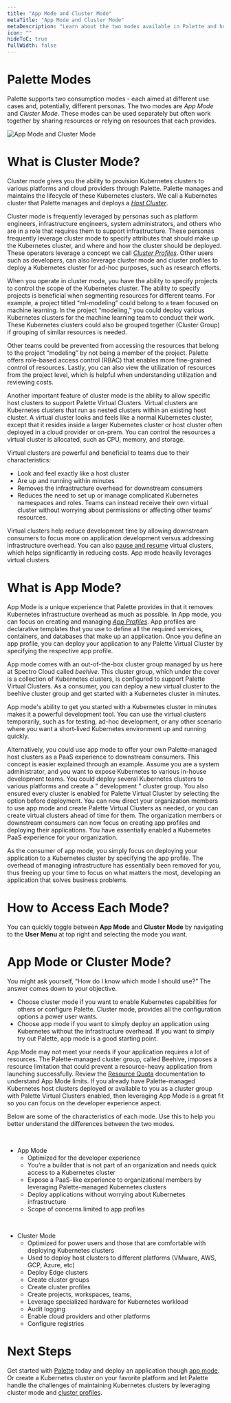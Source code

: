 ```yaml
---
title: "App Mode and Cluster Mode"
metaTitle: "App Mode and Cluster Mode"
metaDescription: "Learn about the two modes available in Palette and how they benefit your Kubernetes experience."
icon: ""
hideToC: true
fullWidth: false
---
```


# Palette Modes
Palette supports two consumption modes - each aimed at different use cases and, potentially, different personas. The two modes are _App Mode_ and _Cluster Mode_.  These modes can be used separately but often work together by sharing resources or relying on resources that each provides. 

![App Mode and Cluster Mode](/assets/docs/images/docs_introduction_palette-components.png)

# What is Cluster Mode?

Cluster mode gives you the ability to provision Kubernetes clusters to various platforms and cloud providers through Palette. Palette manages and maintains the lifecycle of these Kubernetes clusters. We call a Kubernetes cluster that Palette manages and deploys a [_Host Cluster_](/assets/docs/images/glossary-all#hostcluster). 

Cluster mode is frequently leveraged by personas such as platform engineers, infrastructure engineers, system administrators, and others who are in a role that requires them to support infrastructure. These personas frequently leverage cluster mode to specify attributes that should make up the Kubernetes cluster, and where and how the cluster should be deployed. These operators leverage a concept we call [_Cluster Profiles_](/cluster-profiles). Other users such as developers, can also leverage cluster mode and cluster profiles to deploy a Kubernetes cluster for ad-hoc purposes, such as research efforts.

When you operate in cluster mode, you have the ability to specify projects to control the scope of the Kubernetes cluster. The ability to specify projects is beneficial when segmenting resources for different teams. For example, a project titled “ml-modeling” could belong to a team focused on machine learning. In the project “modeling,” you could deploy various Kubernetes clusters for the machine learning team to conduct their work. These Kubernetes clusters could also be grouped together (Cluster Group) if grouping of similar resources is needed.  

Other teams could be prevented from accessing the resources that belong to the project “modeling” by not being a member of the project. Palette offers role-based access control (RBAC) that enables more fine-grained control of resources.  Lastly, you can also view the utilization of resources from the project level, which is helpful when understanding utilization and reviewing costs.

Another important feature of cluster mode is the ability to allow specific host clusters to support Palette Virtual Clusters. Virtual clusters are Kubernetes clusters that run as nested clusters within an existing host cluster. A virtual cluster looks and feels like a normal Kubernetes cluster, except that it resides inside a larger Kubernetes cluster or host cluster often deployed in a cloud provider or on-prem. You can control the resources a virtual cluster is allocated, such as CPU, memory, and storage. 

Virtual clusters are powerful and beneficial to teams due to their characteristics:
- Look and feel exactly like a host cluster
- Are up and running within minutes
- Removes the infrastructure overhead for downstream consumers
- Reduces the need to set up or manage complicated Kubernetes namespaces and roles. Teams can instead receive their own virtual cluster without worrying about permissions or affecting other teams’ resources.

Virtual clusters help reduce development time by allowing downstream consumers to focus more on application development versus addressing infrastructure overhead. You can also [pause and resume](/devx/palette-virtual-clusters/pause-restore-virtual-clusters) virtual clusters, which helps significantly in reducing costs. App mode heavily leverages virtual clusters. 


# What is App Mode?

App Mode is a unique experience that Palette provides in that it removes Kubernetes infrastructure overhead as much as possible. In App mode, you can focus on creating and managing [_App Profiles_](/devx/app-profile). App profiles are declarative templates that you use to define all the required services, containers, and databases that make up an application. Once you define an app profile, you can deploy your application to any Palette Virtual Cluster by specifying the respective app profile.

App mode comes with an out-of-the-box cluster group managed by us here at Spectro Cloud called _beehive_.  This cluster group, which under the cover is a collection of Kubernetes clusters, is configured to support Palette Virtual Clusters. As a consumer, you can deploy a new virtual cluster to the beehive cluster group and get started with a Kubernetes cluster in minutes. 

App mode's ability to get you started with a Kubernetes cluster in minutes makes it a powerful development tool. You can use the virtual clusters temporarily, such as for testing, ad-hoc development, or any other scenario where you want a short-lived Kubernetes environment up and running quickly.  

Alternatively, you could use app mode to offer your own Palette-managed host clusters as a PaaS experience to downstream consumers. This concept is easier explained through an example. Assume you are a system administrator, and you want to expose Kubernetes to various in-house development teams. You could deploy several Kubernetes clusters to various platforms and create a " development " cluster group. You also ensured every cluster is enabled for Palette Virtual Cluster by selecting the option before deployment. You can now direct your organization members to use app mode and create Palette Virtual Clusters as needed, or you can create virtual clusters ahead of time for them. The organization members or downstream consumers can now focus on creating app profiles and deploying their applications. You have essentially enabled a Kubernetes PaaS experience for your organization.

As the consumer of app mode, you simply focus on deploying your application to a Kubernetes cluster by specifying the app profile. The overhead of managing infrastructure has essentially been removed for you, thus freeing up your time to focus on what matters the most, developing an application that solves business problems.   


# How to Access Each Mode? 

You can quickly toggle between **App Mode** and **Cluster Mode** by navigating to the **User Menu** at top right and selecting the mode you want.
 

# App Mode or Cluster Mode?

You might ask yourself, "How do I know which mode I should use?” The answer comes down to your objective. 

- Choose cluster mode if you want to enable Kubernetes capabilities for others or configure Palette. Cluster mode, provides all the configuration options a power user wants. 
- Choose app mode if you want to simply deploy an application using Kubernetes without the infrastructure overhead. If you want to simply try out Palette, app mode is a good starting point. 

 
App Mode may not meet your needs if your application requires a lot of resources. The Palette-managed cluster group, called Beehive, imposes a resource limitation that could prevent a resource-heavy application from launching successfully. Review the [Resource Quota](/devx/manage-dev-engine/resource-quota) documentation to understand App Mode limits. If you already have Palette-managed Kubernetes host clusters deployed or available to you as a cluster group with Palette Virtual Clusters enabled, then leveraging App Mode is a great fit so you can focus on the developer experience aspect.

Below are some of the characteristics of each mode. Use this to help you better understand the differences between the two modes. 

<br />

- App Mode 
    - Optimized for the developer experience
    - You’re a builder that is not part of an organization and needs quick access to a Kubernetes cluster
    - Expose a PaaS-like experience to organizational members by leveraging Palette-managed Kubernetes clusters
    - Deploy applications without worrying about Kubernetes infrastructure
    - Scope of concerns limited to app profiles

<br />

- Cluster Mode
    - Optimized for power users and those that are comfortable with deploying Kubernetes clusters
    - Used to deploy host clusters to different platforms (VMware, AWS, GCP, Azure, etc)
    - Deploy Edge clusters
    - Create cluster groups
    - Create cluster profiles
    - Create projects, workspaces, teams, 
    - Leverage specialized hardware for Kubernetes workload
    - Audit logging
    - Enable cloud providers and other platforms
    - Configure registries


# Next Steps

Get started with [Palette](https://console.spectrocloud.com/) today and deploy an application though [app mode](/devx). Or create a Kubernetes cluster on your favorite platform and let Palette handle the challenges of maintaining Kubernetes clusters by leveraging cluster mode and [cluster profiles](/cluster-profiles).